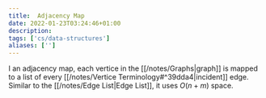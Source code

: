 ```yaml
---
title:  Adjacency Map
date: 2022-01-23T03:24:46+01:00
description: 
tags: ['cs/data-structures']
aliases: ['']
---
```


I an adjacency map, each vertice in the [[/notes/Graphs|graph]] is mapped to a list of every [[/notes/Vertice Terminology#^39dda4|incident]] edge. Similar to the [[/notes/Edge List|Edge List]], it uses $O(n+m)$ space.


